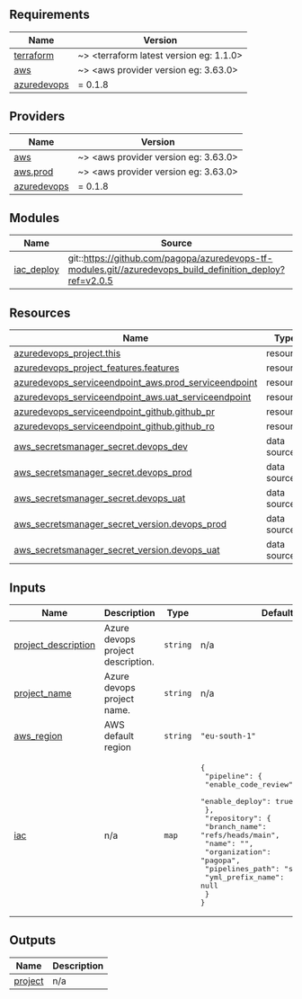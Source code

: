 ## Requirements

| Name | Version |
|------|---------|
| <a name="requirement_terraform"></a> [terraform](#requirement\_terraform) | ~> <terraform latest version eg: 1.1.0> |
| <a name="requirement_aws"></a> [aws](#requirement\_aws) | ~> <aws provider version eg: 3.63.0> |
| <a name="requirement_azuredevops"></a> [azuredevops](#requirement\_azuredevops) | = 0.1.8 |

## Providers

| Name | Version |
|------|---------|
| <a name="provider_aws"></a> [aws](#provider\_aws) | ~> <aws provider version eg: 3.63.0> |
| <a name="provider_aws.prod"></a> [aws.prod](#provider\_aws.prod) | ~> <aws provider version eg: 3.63.0> |
| <a name="provider_azuredevops"></a> [azuredevops](#provider\_azuredevops) | = 0.1.8 |

## Modules

| Name | Source | Version |
|------|--------|---------|
| <a name="module_iac_deploy"></a> [iac\_deploy](#module\_iac\_deploy) | git::https://github.com/pagopa/azuredevops-tf-modules.git//azuredevops_build_definition_deploy?ref=v2.0.5 |  |

## Resources

| Name | Type |
|------|------|
| [azuredevops_project.this](https://registry.terraform.io/providers/microsoft/azuredevops/0.1.8/docs/resources/project) | resource |
| [azuredevops_project_features.features](https://registry.terraform.io/providers/microsoft/azuredevops/0.1.8/docs/resources/project_features) | resource |
| [azuredevops_serviceendpoint_aws.prod_serviceendpoint](https://registry.terraform.io/providers/microsoft/azuredevops/0.1.8/docs/resources/serviceendpoint_aws) | resource |
| [azuredevops_serviceendpoint_aws.uat_serviceendpoint](https://registry.terraform.io/providers/microsoft/azuredevops/0.1.8/docs/resources/serviceendpoint_aws) | resource |
| [azuredevops_serviceendpoint_github.github_pr](https://registry.terraform.io/providers/microsoft/azuredevops/0.1.8/docs/resources/serviceendpoint_github) | resource |
| [azuredevops_serviceendpoint_github.github_ro](https://registry.terraform.io/providers/microsoft/azuredevops/0.1.8/docs/resources/serviceendpoint_github) | resource |
| [aws_secretsmanager_secret.devops_dev](https://registry.terraform.io/providers/hashicorp/aws/latest/docs/data-sources/secretsmanager_secret) | data source |
| [aws_secretsmanager_secret.devops_prod](https://registry.terraform.io/providers/hashicorp/aws/latest/docs/data-sources/secretsmanager_secret) | data source |
| [aws_secretsmanager_secret.devops_uat](https://registry.terraform.io/providers/hashicorp/aws/latest/docs/data-sources/secretsmanager_secret) | data source |
| [aws_secretsmanager_secret_version.devops_prod](https://registry.terraform.io/providers/hashicorp/aws/latest/docs/data-sources/secretsmanager_secret_version) | data source |
| [aws_secretsmanager_secret_version.devops_uat](https://registry.terraform.io/providers/hashicorp/aws/latest/docs/data-sources/secretsmanager_secret_version) | data source |

## Inputs

| Name | Description | Type | Default | Required |
|------|-------------|------|---------|:--------:|
| <a name="input_project_description"></a> [project\_description](#input\_project\_description) | Azure devops project description. | `string` | n/a | yes |
| <a name="input_project_name"></a> [project\_name](#input\_project\_name) | Azure devops project name. | `string` | n/a | yes |
| <a name="input_aws_region"></a> [aws\_region](#input\_aws\_region) | AWS default region | `string` | `"eu-south-1"` | no |
| <a name="input_iac"></a> [iac](#input\_iac) | n/a | `map` | <pre>{<br>  "pipeline": {<br>    "enable_code_review": true,<br>    "enable_deploy": true<br>  },<br>  "repository": {<br>    "branch_name": "refs/heads/main",<br>    "name": "<project name>",<br>    "organization": "pagopa",<br>    "pipelines_path": "src/pipelines",<br>    "yml_prefix_name": null<br>  }<br>}</pre> | no |

## Outputs

| Name | Description |
|------|-------------|
| <a name="output_project"></a> [project](#output\_project) | n/a |
